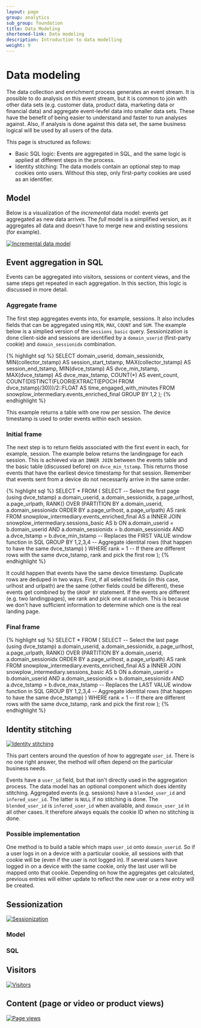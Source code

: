 ```yaml
---
layout: page
group: analytics
sub_group: foundation
title: Data Modeling
shortened-link: Data modeling
description: Introduction to data modelling
weight: 9
---
```


# Data modeling

The data collection and enrichment process generates an event stream. It is possible to do analysis on this event stream, but it is common to join with other data sets (e.g. customer data, product data, marketing data or financial data) and aggregate event-levfel data into smaller data sets. These have the benefit of being easier to understand and faster to run analyses against. Also, if analysis is done against this data set, the same business logical will be used by all users of the data.

This page is structured as follows:

- Basic SQL logic: Events are aggregated in SQL, and the same logic is applied at different steps in the process.
- Identity stitching: The data models contain an optional step to map cookies onto users. Without this step, only first-party cookies are used as an identifier.

## Model

Below is a visualization of the *incremental* data model: events get aggregated as new data arrives. The *full* model is a simplified version, as it aggregates all data and doesn't have to merge new and existing sessions (for example).

[![Incremental data model](http://snowplowanalytics.com/assets/img/analytics/data-models/data-modeling.png)](http://snowplowanalytics.com/assets/img/analytics/data-models/data-modeling.png)

## Event aggregation in SQL

Events can be aggregated into visitors, sessions or content views, and the same steps get repeated in each aggregation. In this section, this logic is discussed in more detail.

### Aggregate frame

The first step aggregates events into, for example, sessions. It also includes fields that can be aggregated using `MIN`, `MAX`, `COUNT` and `SUM`. The example below is a simplied version of the `sessions_basic` query. Sessionization is done client-side and sessions are identified by a `domain_userid` (first-party cookie) and `domain_sessionidx` combination.

{% highlight sql %}
SELECT
  domain_userid,
  domain_sessionidx,
  MIN(collector_tstamp) AS session_start_tstamp,
  MAX(collector_tstamp) AS session_end_tstamp,
  MIN(dvce_tstamp) AS dvce_min_tstamp,
  MAX(dvce_tstamp) AS dvce_max_tstamp,
  COUNT(*) AS event_count,
  COUNT(DISTINCT(FLOOR(EXTRACT(EPOCH FROM dvce_tstamp)/30)))/2::FLOAT AS time_engaged_with_minutes
FROM
  snowplow_intermediary.events_enriched_final
GROUP BY 1,2
);
{% endhighlight %}

This example returns a table with one row per session. The device timestamp is used to order events within each session.

### Initial frame

The next step is to return fields associated with the first event in each, for example, session. The example below returns the landingpage for each session. This is achieved via an `INNER JOIN` between the events table and the basic table (discussed before) on `dvce_min_tstamp`. This returns those events that have the earliest device timestamp for that session. Remember that events sent from a device do not necessarily arrive in the same order.

{% highlight sql %}
SELECT
  *
FROM (
  SELECT -- Select the first page (using dvce_tstamp)
    a.domain_userid,
    a.domain_sessionidx,
    a.page_urlhost,
    a.page_urlpath,
    RANK() OVER (PARTITION BY a.domain_userid, a.domain_sessionidx ORDER BY a.page_urlhost, a.page_urlpath) AS rank
  FROM snowplow_intermediary.events_enriched_final AS a
  INNER JOIN snowplow_intermediary.sessions_basic AS b
    ON  a.domain_userid = b.domain_userid
    AND a.domain_sessionidx = b.domain_sessionidx
    AND a.dvce_tstamp = b.dvce_min_tstamp -- Replaces the FIRST VALUE window function in SQL
  GROUP BY 1,2,3,4 -- Aggregate identital rows (that happen to have the same dvce_tstamp)
)
WHERE rank = 1 -- If there are different rows with the same dvce_tstamp, rank and pick the first row
);
{% endhighlight %}

It could happen that events have the same device timestamp. Duplicate rows are deduped in two ways. First, if all selected fields (in this case, urlhost and urlpath) are the same (other fields could be different), these events get combined by the `GROUP BY` statement. If the events are different (e.g. two landingpages), we rank and pick one at random. This is because we don't have sufficient information to determine which one is the real landing page.

### Final frame

{% highlight sql %}
SELECT
  *
FROM (
  SELECT -- Select the last page (using dvce_tstamp)
    a.domain_userid,
    a.domain_sessionidx,
    a.page_urlhost,
    a.page_urlpath,
    RANK() OVER (PARTITION BY a.domain_userid, a.domain_sessionidx ORDER BY a.page_urlhost, a.page_urlpath) AS rank
  FROM snowplow_intermediary.events_enriched_final AS a
  INNER JOIN snowplow_intermediary.sessions_basic AS b
    ON  a.domain_userid = b.domain_userid
    AND a.domain_sessionidx = b.domain_sessionidx
    AND a.dvce_tstamp = b.dvce_max_tstamp -- Replaces the LAST VALUE window function in SQL
  GROUP BY 1,2,3,4 -- Aggregate identital rows (that happen to have the same dvce_tstamp)
)
WHERE rank = 1 -- If there are different rows with the same dvce_tstamp, rank and pick the first row
);
{% endhighlight %}

## Identity stitching

[![Identity stitching](http://snowplowanalytics.com/assets/img/analytics/data-models/stitching.png)](http://snowplowanalytics.com/assets/img/analytics/data-models/stitching.png)

This part centers around the question of how to aggregate `user_id`. There is no one right answer, the method will often depend on the particular business needs.

Events have a `user_id` field, but that isn't directly used in the aggregation process. The data model has an optional component which does identity stitching. Aggregated events (e.g. sessions) have a `blended_user_id` and `infered_user_id`. The latter is `NULL` if no stitching is done. The `blended_user_id` is `infered_user_id` when available, and `domain_user_id` in all other cases. It therefore always equals the cookie ID when no stitching is done.

### Possible implementation

One method is to build a table which maps `user_id` onto `domain_userid`. So if a user logs in on a device with a particular cookie, all sessions with that cookie will be (even if the user is not logged in). If several users have logged in on a device with the same cookie, only the last user will be mapped onto that cookie. Depending on how the aggregates get calculated, previous entries will either update to reflect the new user or a new entry will be created.

## Sessionization

[![Sessionization](http://snowplowanalytics.com/assets/img/analytics/data-models/sessions.png)](http://snowplowanalytics.com/assets/img/analytics/data-models/sessions.png)

### Model

### SQL

## Visitors

[![Visitors](http://snowplowanalytics.com/assets/img/analytics/data-models/visitors.png)](http://snowplowanalytics.com/assets/img/analytics/data-models/visitors.png)

## Content (page or video or product views)

[![Page views](http://snowplowanalytics.com/assets/img/analytics/data-models/page-views.png)](http://snowplowanalytics.com/assets/img/analytics/data-models/page-views.png)




